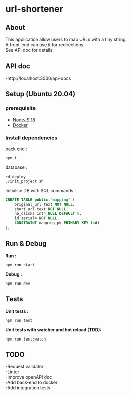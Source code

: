 # url-shortener

## About

This application allow users to map URLs with a tiny string.  
A front-end can use it for redirections.  
See API doc for details.

## API doc

-http://localhost:3000/api-docs


## Setup (Ubuntu 20.04)

### prerequisite

- [NodeJS 18](https://nodejs.org/en/)
- [Docker](https://docs.docker.com/engine/install/ubuntu/)

### Install dependencies

back end :
```shell
npm i
```

database : 
```shell
cd deploy
./init_project.sh
```

Initialise DB with SQL commands :
```sql
CREATE TABLE public."mapping" (
	original_url text NOT NULL,
	short_url text NOT NULL,
	nb_clicks int4 NULL DEFAULT 0,
	id serial4 NOT NULL,
	CONSTRAINT mapping_pk PRIMARY KEY (id)
);
```


## Run & Debug

**Run :**
```shell
npm run start
```

**Debug :**
```shell
npm run dev
```


## Tests

**Unit tests :**
```shell
npm run test
```

**Unit tests with watcher and hot reload (TDD):**
```shell
npm run test:watch
```

## TODO

-Request validator  
-Linter  
-Improve openAPI doc  
-Add back-end to docker  
-Add integration tests  